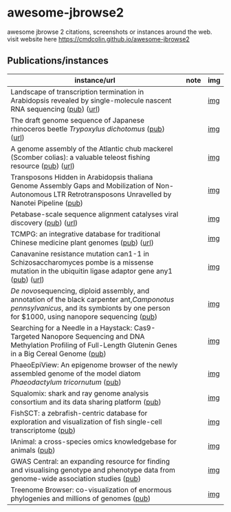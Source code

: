 # awesome-jbrowse2
awesome jbrowse 2 citations, screenshots or instances around the web. visit website here https://cmdcolin.github.io/awesome-jbrowse2

## Publications/instances
instance/url|note|img
-----|----|----
Landscape of transcription termination in Arabidopsis revealed by single-molecule nascent RNA sequencing ([pub](https://doi.org/10.1186/s13059-021-02543-4)) ([url](https://zhailab-sustech.github.io/jbrowse2/)) |  | [img](img/10.png)
The draft genome sequence of Japanese rhinoceros beetle <i>Trypoxylus dichotomus</i> ([pub](https://doi.org/10.1101/2022.01.10.475740)) ([url](http://www.insect.nibb.info/trydi/jb/)) |  | [img](img/8.png)
A genome assembly of the Atlantic chub mackerel (Scomber colias): a valuable teleost fishing resource ([pub](https://doi.org/10.46471/gigabyte.40)) ([url](http://portugalfishomics.ciimar.up.pt/app/scombercolias/)) |  | [img](img/9.png)
Transposons Hidden in Arabidopsis thaliana Genome Assembly Gaps and Mobilization of Non-Autonomous LTR Retrotransposons Unravelled by Nanotei Pipeline ([pub](https://doi.org/10.3390/plants10122681))  |  | [img](img/6.png)
Petabase-scale sequence alignment catalyses viral discovery ([pub](https://doi.org/10.1038/s41586-021-04332-2)) ([url](https://www.serratus.io/jbrowse?bam=ERR2756788)) |  | [img](img/7.png)
TCMPG: an integrative database for traditional Chinese medicine plant genomes ([pub](https://doi.org/10.1093/hr/uhac060)) ([url](http://cbcb.cdutcm.edu.cn/TCMPG/)) |  | [img](img/5.png)
Canavanine resistance mutation can1-1 in Schizosaccharomyces pombe is a missense mutation in the ubiquitin ligase adaptor gene any1 ([pub](https://dx.doi.org/10.17912/micropub.biology.000538)) ([url](https://www.ncbi.nlm.nih.gov/core/lw/2.0/html/tileshop_pmc/tileshop_pmc_inline.html?title=Click%20on%20image%20to%20zoom&p=PMC3&id=8922049_25789430-2022-micropub.biology.000538.jpg)) |  | [img](img/4.png)
<i>De novo</i>sequencing, diploid assembly, and annotation of the black carpenter ant,<i>Camponotus pennsylvanicus</i>, and its symbionts by one person for $1000, using nanopore sequencing ([pub](https://doi.org/10.1093/nar/gkac510))  |  | [img](img/3.png)
Searching for a Needle in a Haystack: Cas9-Targeted Nanopore Sequencing and DNA Methylation Profiling of Full-Length Glutenin Genes in a Big Cereal Genome ([pub](https://doi.org/10.3390/plants11010005))  |  | [img](img/2.png)
PhaeoEpiView: An epigenome browser of the newly assembled genome of the model diatom <i>Phaeodactylum tricornutum</i> ([pub](https://doi.org/10.1101/2022.07.29.502047))  |  | [img](img/1.png)
Squalomix: shark and ray genome analysis consortium and its data sharing platform ([pub](https://doi.org/10.12688/f1000research.123591.1))  |  | [img](img/11.png)
FishSCT: a zebrafish-centric database for exploration and visualization of fish single-cell transcriptome ([pub](https://doi.org/10.1101/2022.09.21.508858))  |  | [img](img/12.png)
IAnimal: a cross-species omics knowledgebase for animals ([pub](https://doi.org/10.1093/nar/gkac936))  |  | [img](img/13.png)
GWAS Central: an expanding resource for finding and visualising genotype and phenotype data from genome-wide association studies ([pub](https://doi.org/10.1093/nar/gkac1017))  |  | [img](img/14.png)
Treenome Browser: co-visualization of enormous phylogenies and millions of genomes ([pub](https://doi.org/10.1093/bioinformatics/btac772))  |  | [img](img/15.jpeg)
